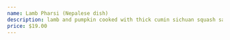 ```yaml
---
name: Lamb Pharsi (Nepalese dish)
description: lamb and pumpkin cooked with thick cumin sichuan squash sauce.
price: $19.00
---
```

